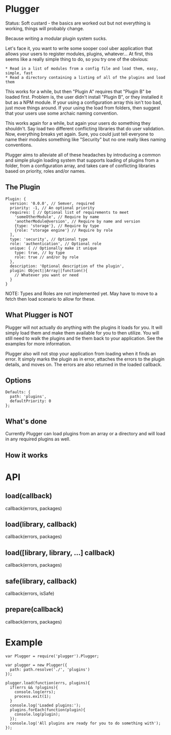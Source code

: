 Plugger
=======

Status: Soft custard - the basics are worked out but not everything is working, things will probably change.

Because writing a modular plugin system sucks.

Let's face it, you want to write some sooper cool uber application that allows your users to register modules, plugins, whatever...  At first, this seems like a really simple thing to do, so you try one of the obvious:

    * Read in a list of modules from a config file and load them, easy, simple, fast
    * Read a directory containing a listing of all of the plugins and load them

This works for a while, but then "Plugin A" requires that "Plugin B" be loaded first.  Problem is, the user didn't install "Plugin B", or they installed it but as a NPM module.  If your using a configuration array this isn't too bad, just move things around.  If your using the load from folders, then suggest that your users use some archaic naming convention.

This works again for a while, but again your users do something they shouldn't.  Say load two different conflicting libraries that do user validation.  Now, everything breaks yet again.  Sure, you could just tell everyone to name their modules something like "Security" but no one really likes naming conventions.

Plugger aims to alleviate all of these headaches by introducing a common and simple plugin loading system that supports loading of plugins from a folder, from a configuration array, and takes care of conflicting libraries based on priority, roles and/or names.

The Plugin
-------------

```
Plugin: {
  version: '0.0.0', // Semver, required
  priority: -1, // An optional priority
  requires: [ // Optional list of requirements to meet
    'someOtherModule', // Require by name
    'anotherModule@version', // Require by name and version
    {type: 'storage'}, // Require by type
    {role: "storage engine'} // Require by role
  ],
  type: 'security', // Optional type
  role: 'authentication', // Optional role
  unique: { // Optionally make it unique
    type: true, // by type
    role: true // and/or by role
  },
  description: 'Optional description of the plugin',
  plugin: Object||Array||function(){
    // Whatever you want or need
  }
}
```

NOTE: Types and Roles are not implemented yet.  May have to move to a fetch then load scenario to allow for these.

What Plugger is NOT
-------------------

Plugger will not actually do anything with the plugins it loads for you.  It will simply load them and make them available for you to then utilize.  You will still need to walk the plugins and tie them back to your application.  See the examples for more information.

Plugger also will not stop your application from loading when it finds an error.  It simply marks the plugin as in error, attaches the errors to the plugin details, and moves on.  The errors are also returned in the loaded callback.

Options
---------

```
Defaults: {
  path: 'plugins',
  defaultPriority: 0
};
```

What's done
-----------

Currently Plugger can load plugins from an array or a directory and will load in any required plugins as well.

How it works
---------------------

API
===

load(callback)
----------------

callback(errors, packages)

load(library, callback)
--------------------------

callback(errors, packages)

load([library, library, ...] callback)
---------------------------------------

callback(errors, packages)

safe(library, callback)
-------------------------

callback(errors, isSafe)

prepare(callback)
---------------------

callback(errors, packages)

Example
=======

```
var Plugger = require('plugger').Plugger;

var plugger = new Plugger({
  path: path.resolve('./', 'plugins')
});

plugger.load(function(errs, plugins){
  if(errs && !plugins){
    console.log(errs);
    process.exit(1);
  }
  console.log('Loaded plugins:');
  plugins.forEach(function(plugin){
    console.log(plugin);
  });
  console.log('All plugins are ready for you to do something with');
});
```
